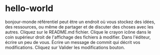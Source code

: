 # hello-world
bonjour-monde référentiel peut être un endroit où vous stockez des idées, des ressources, ou même de partager et de discuter des choses avec les autres.
Cliquez sur le README.md fichier.
Clique le  crayon icône dans le coin supérieur droit de l'affichage des fichiers à modifier.
Dans l'éditeur, écrire un peu de vous.
Écrire un message de commit qui décrit vos modifications.
Cliquez sur Valider les modifications bouton.
